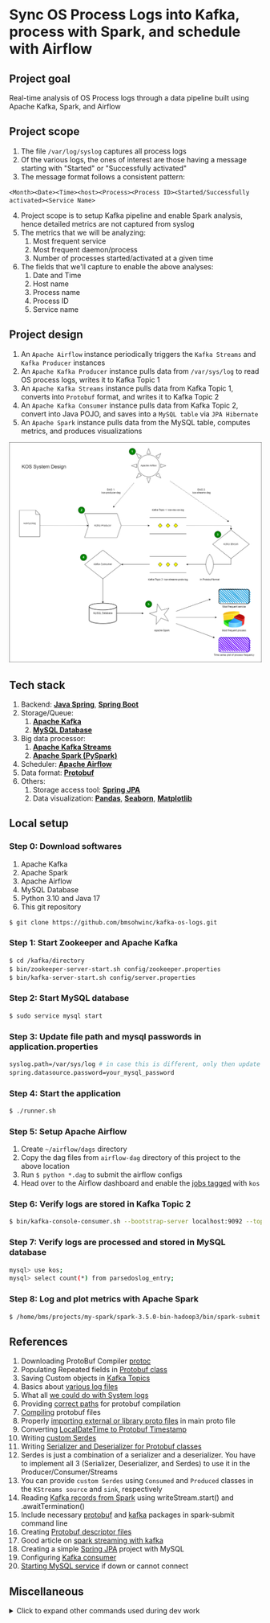 # Sync OS Process Logs into Kafka, process with Spark, and schedule with Airflow

## Project goal
Real-time analysis of OS Process logs through a data pipeline built using Apache Kafka, Spark, and Airflow

## Project scope
1. The file `/var/log/syslog` captures all process logs
2. Of the various logs, the ones of interest are those having a message starting with "Started" or "Successfully activated"
3. The message format follows a consistent pattern:
```
<Month><Date><Time><host><Process><Process ID><Started/Successfully activated><Service Name>
```
4. Project scope is to setup Kafka pipeline and enable Spark analysis, hence detailed metrics are not captured from syslog
5. The metrics that we will be analyzing:
    1. Most frequent service
    2. Most frequent daemon/process
    3. Number of processes started/activated at a given time
6. The fields that we'll capture to enable the above analyses:
    1. Date and Time
    2. Host name
    3. Process name
    4. Process ID
    5. Service name

## Project design
1. An `Apache Airflow` instance periodically triggers the `Kafka Streams` and `Kafka Producer` instances
2. An `Apache Kafka Producer` instance pulls data from `/var/sys/log` to read OS process logs, writes it to Kafka Topic 1
3. An `Apache Kafka Streams` instance pulls data from Kafka Topic 1, converts into `Protobuf` format, and writes it to Kafka Topic 2
4. An `Apache Kafka Consumer` instance pulls data from Kafka Topic 2, convert into Java POJO, and saves into a `MySQL table` via `JPA Hibernate`
5. An `Apache Spark` instance pulls data from the MySQL table, computes metrics, and produces visualizations

![KOS System Design Image](https://github.com/bmsohwinc/kafka-os-logs/blob/master/images/kos.drawio.png "KOS System Design")

## Tech stack
1. Backend: **[Java Spring](https://spring.io/)**, **[Spring Boot](https://spring.io/projects/spring-boot)**
2. Storage/Queue:
    1. **[Apache Kafka](https://kafka.apache.org/)**
    2. **[MySQL Database](https://www.mysql.com/)**
3. Big data processor:
    1. **[Apache Kafka Streams](https://kafka.apache.org/37/documentation/streams/)**
    2. **[Apache Spark (PySpark)](https://spark.apache.org/)**
4. Scheduler: **[Apache Airflow](https://airflow.apache.org/)**
5. Data format: **[Protobuf](https://protobuf.dev/)**
6. Others:
    1. Storage access tool: **[Spring JPA](https://spring.io/guides/gs/accessing-data-mysql)**
    2. Data visualization: **[Pandas](https://pandas.pydata.org/)**, **[Seaborn](https://seaborn.pydata.org/)**, **[Matplotlib](https://matplotlib.org/)**

## Local setup
### Step 0: Download softwares
1. Apache Kafka
2. Apache Spark
3. Apache Airflow
4. MySQL Database
5. Python 3.10 and Java 17
6. This git repository
```sh
$ git clone https://github.com/bmsohwinc/kafka-os-logs.git
```

### Step 1: Start Zookeeper and Apache Kafka
```sh
$ cd /kafka/directory
$ bin/zookeeper-server-start.sh config/zookeeper.properties
$ bin/kafka-server-start.sh config/server.properties
```
### Step 2: Start MySQL database
```sh
$ sudo service mysql start
```
### Step 3: Update file path and mysql passwords in application.properties
```sh
syslog.path=/var/sys/log # in case this is different, only then update this prop
spring.datasource.password=your_mysql_password
```
### Step 4: Start the application
```sh
$ ./runner.sh
```
### Step 5: Setup Apache Airflow
1. Create `~/airflow/dags` directory
2. Copy the dag files from `airflow-dag` directory of this project to the above location
3. Run `$ python *.dag` to submit the airflow configs
4. Head over to the Airflow dashboard and enable the [jobs tagged](http://localhost:8080/home?status=all&tags=kos) with `kos`
### Step 6: Verify logs are stored in Kafka Topic 2
```sh
$ bin/kafka-console-consumer.sh --bootstrap-server localhost:9092 --topic kos-streams-proto-log --from-beginning
```
### Step 7: Verify logs are processed and stored in MySQL database
```sh
mysql> use kos;
mysql> select count(*) from parsedoslog_entry;
```
### Step 8: Log and plot metrics with Apache Spark
```sh
$ /home/bms/projects/my-spark/spark-3.5.0-bin-hadoop3/bin/spark-submit --packages "com.mysql:mysql-connector-j:8.3.0" --master local[4] KOSSparkApp.py
```


## References
1. Downloading ProtoBuf Compiler [protoc](https://www.youtube.com/watch?v=46O73On0gyI)
2. Populating Repeated fields in [Protobuf class](https://stackoverflow.com/questions/29170183/how-to-set-repeated-fields-in-protobuf-before-building-the-message)
3. Saving Custom objects in [Kafka Topics](https://stackoverflow.com/questions/52450449/how-to-send-custom-object-to-kafka-topic-with-producer)
4. Basics about [various log files](https://www.crowdstrike.com/cybersecurity-101/observability/log-file/)
5. What all [we could do with System logs](https://www.linkedin.com/advice/0/what-some-techniques-analyzing-operating-system)
6. Providing [correct paths](https://stackoverflow.com/a/56033787/9247555) for protobuf compilation
7. [Compiling](https://protobuf.dev/getting-started/javatutorial/#compiling-protocol-buffers) protobuf files
8. Properly [importing external or library proto files](https://stackoverflow.com/a/49092821/9247555) in main proto file
9. Converting [LocalDateTime to Protobuf Timestamp](https://stackoverflow.com/a/66162818/9247555)
10. Writing [custom Serdes](https://medium.com/@agvillamizar/implementing-custom-serdes-for-java-objects-using-json-serializer-and-deserializer-in-kafka-streams-d794b66e7c03)
11. Writing [Serializer and Deserializer for Protobuf classes](https://github.com/zuowang/kafka-protobuf/tree/master/src/main/java/kafka/serializer)
12. Serdes is just a combination of a serializer and a deserializer. You have to implement all 3 (Serializer, Deserializer, and Serdes) to use it in the Producer/Consumer/Streams
13. You can provide `custom Serdes` using `Consumed` and `Produced` classes in the `KStreams source` and `sink`, respectively
14. Reading [Kafka records from Spark](https://stackoverflow.com/a/41492614/9247555) using writeStream.start() and .awaitTermination()
15. Include necessary [protobuf](https://spark.apache.org/docs/latest/sql-data-sources-protobuf.html#deploying) and [kafka](https://spark.apache.org/docs/latest/structured-streaming-kafka-integration.html#deploying) packages in spark-submit command line
16. Creating [Protobuf descriptor files](https://docs.streamsets.com/portal/platform-datacollector/latest/datacollector/UserGuide/Data_Formats/Protobuf-Prerequisites.html)
17. Good article on [spark streaming with kafka](https://subhamkharwal.medium.com/pyspark-structured-streaming-read-from-kafka-64c40767155f)
18. Creating a simple [Spring JPA](https://medium.com/@khairmuhammadmemon/spring-boot-data-access-with-spring-data-jpa-and-mysql-afe90e28b05d) project with MySQL
19. Configuring [Kafka consumer](https://www.youtube.com/watch?v=d0T9g0_G_3U)
20. [Starting MySQL service](https://stackoverflow.com/a/23485424/9247555) if down or cannot connect


## Miscellaneous
<details>
 <summary>Click to expand other commands used during dev work</summary>

## Commands
### Start MySQL instance
```sh
$ sudo service mysql start
```

### Run the code
```sh
$ mvn package -DskipTests
$ java -jar target/kos-0.0.1-SNAPSHOT.jar
```
OR
```sh
$ ./runner.sh
```

### Generate Protobuf class file
1. Create the `osparsed.proto` file in resources/ directory
2. Import necessary `google/*.proto` files in the `osparsed.proto` file (`import "google/protobuf/timestamp.proto";` in this case)
3. Note down full path to the directory where `osparsed.proto` resides and the full path where the protoc's `include` directory resides
4. Run the below commands
```sh
$ cd /path/to/protoc
$ ./protoc -I /home/bms/my-proto/include -I /home/bms/projects/my-kafka/kos/src/main/resources/proto --java_out=/home/bms/projects/my-kafka/kos/src/main/java/ /home/bms/projects/my-kafka/kos/src/main/resources/proto/osparsed.proto
```

### Generate Protobuf Descriptor class file
1. Run the below commands (do not forget the `include_imports` flag, else dependencies won't be added to the descriptor)
```sh
$ ./protoc --include_imports -I /home/bms/my-proto/include -I /home/bms/projects/my-kafka/kos/src/main/resources/proto --descriptor_set_out=py-spark/KOSParsed.desc /home/bms/projects/my-kafka/kos/src/main/resources/proto/osparsed.proto
```

### Running PySpark to stream Protobuf records from Kafka
1. Run the below commands (do not forget the `packages` flag)
```sh
$ /home/bms/projects/my-spark/spark-3.5.0-bin-hadoop3/bin/spark-submit --packages "org.apache.spark:spark-protobuf_2.12:3.5.0","org.apache.spark:spark-sql-kafka-0-10_2.12:3.5.0" --master local[4] KStreamApp.py 
```

### Kafka console consumer
1. Read the records written to your kafka topic via the command:
```sh
$ bin/kafka-console-consumer.sh --bootstrap-server localhost:9092 --topic <KAFKA_TOPIC_NAME> --from-beginning
```

### Setup Airflow DAGs
1. Install Airflow as given in [Official doc](https://airflow.apache.org/docs/apache-airflow/stable/start.html)
2. Create `~/airflow/dags` directory
3. Copy the dag files from `airflow-dag` directory of this project to the above location
4. Run `$ python *.dag` to submit the airflow configs
5. Head over to the Airflow dashboard and enable the [jobs tagged](http://localhost:8080/home?status=all&tags=kos) with `kos`

### Running the full application for a quick test
1. Start Zookeeper and Kafka main
```sh
$ cd /kafka/directory
$ bin/zookeeper-server-start.sh config/zookeeper.properties
$ bin/kafka-server-start.sh config/server.properties
```
2. Open Kafka console producer for topic-1
```sh
$ cd /kafka/directory
$ bin/kafka-console-producer.sh --bootstrap-server localhost:9092 --topic kos-raw-os-log
```
3. Open Kafka console consumer for topic-1
```sh
$ cd /kafka/directory
$ bin/kafka-console-consumer.sh --bootstrap-server localhost:9092 --topic kos-raw-os-log --from-beginning
```
4. Open Kafka console consumer for topic-2
```sh
$ cd /kafka/directory
$ bin/kafka-console-consumer.sh --bootstrap-server localhost:9092 --topic streams-test-output-2 --from-beginning
```
5. Start KOSApplication
```sh
$ cd /project/directory
$ ./runner.sh
```
6. Start Kafka Streams
```sh
$ curl http://localhost:8080/kos/streams/start
```
7. Start PySpark Application
```sh
$ /home/bms/projects/my-spark/spark-3.5.0-bin-hadoop3/bin/spark-submit --packages "org.apache.spark:spark-protobuf_2.12:3.5.0","org.apache.spark:spark-sql-kafka-0-10_2.12:3.5.0" --master local[4] KStreamApp.py 
```
8. Write to Kafka producer of topic-1
```sh
> Feb 24 20:29:42 dell-Inspiron-15-3567 systemd[1]: Started Locale Service.
```
9. Check that records are logged onto:
    1. Topic-1 Console Consumer
    2. Topic-2 Console Consumer
    3. PySpark Console

## Tools
1. Java Spring
2. Spring Kafka

</details>
